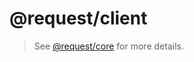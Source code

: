 
# @request/client

> See [@request/core][request-core] for more details.


  [request-core]: https://github.com/request/core
